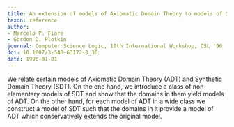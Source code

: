 ```yaml
---
title: An extension of models of Axiomatic Domain Theory to models of Synthetic Domain Theory
taxon: reference
author:
- Marcelo P. Fiore
- Gordon D. Plotkin
journal: Computer Science Logic, 10th International Workshop, CSL '96
doi: 10.1007/3-540-63172-0_36
date: 1996-01-01
---
```


We relate certain models of Axiomatic Domain Theory (ADT) and Synthetic Domain Theory (SDT). On the one hand, we introduce a class of non-elementary models of SDT and show that the domains in them yield models of ADT. On the other hand, for each model of ADT in a wide class we construct a model of SDT such that the domains in it provide a model of ADT which conservatively extends the original model.
